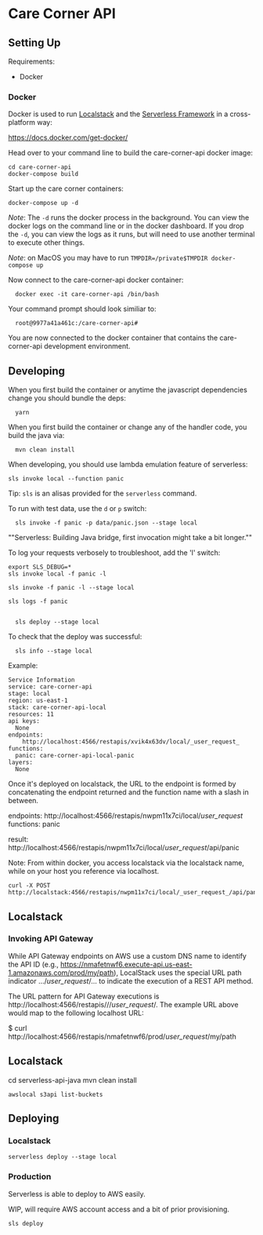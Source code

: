 # Care Corner API

## Setting Up

 Requirements:
  - Docker

### Docker

Docker is used to run [Localstack](https://github.com/localstack/localstack) and the [Serverless Framework](http://www.serverless.com) in a cross-platform way: 
 
  https://docs.docker.com/get-docker/

Head over to your command line to build the care-corner-api docker image:

    cd care-corner-api
    docker-compose build

  Start up the care corner containers:

    docker-compose up -d

  _Note_: The `-d` runs the docker process in the background. You can view the docker
  logs on the command line or in the docker dashboard. If you drop the `-d`, you can view the logs as it runs, but will need to use another terminal to execute other things.

  _Note_: on MacOS you may have to run `TMPDIR=/private$TMPDIR docker-compose up`

  Now connect to the care-corner-api docker container:

      docker exec -it care-corner-api /bin/bash

  Your command prompt should look similiar to:

      root@9977a41a461c:/care-corner-api#

  You are now connected to the docker container that contains the care-corner-api development environment. 

## Developing

  When you first build the container or anytime the javascript dependencies change you should bundle the deps: 

      yarn

  When you first build the container or change any of the handler code, you build the java via:

      mvn clean install


  When developing, you should use lambda emulation feature of serverless:

    sls invoke local --function panic

 Tip: `sls` is an alisas provided for the `serverless` command.

 To run with test data, use the `d` or `p` switch:

      sls invoke -f panic -p data/panic.json --stage local


""Serverless: Building Java bridge, first invocation might take a bit longer.""

To log your requests verbosely to troubleshoot, add the 'l' switch:

    export SLS_DEBUG=*
    sls invoke local -f panic -l

    sls invoke -f panic -l --stage local

    sls logs -f panic


      sls deploy --stage local

  To check that the deploy was successful:

      sls info --stage local

 Example:

```
Service Information
service: care-corner-api
stage: local
region: us-east-1
stack: care-corner-api-local
resources: 11
api keys:
  None
endpoints:
    http://localhost:4566/restapis/xvik4x63dv/local/_user_request_
functions:
  panic: care-corner-api-local-panic
layers:
  None
```

  Once it's deployed on localstack, the URL to the endpoint is formed by
  concatenating the endpoint returned and the function name with a slash in
  between.

  endpoints: http://localhost:4566/restapis/nwpm11x7ci/local/_user_request_
  functions: panic

  result: http://localhost:4566/restapis/nwpm11x7ci/local/_user_request_/api/panic


Note: From within docker, you access localstack via the localstack name, while
on your host you reference via localhost.

    curl -X POST http://localstack:4566/restapis/nwpm11x7ci/local/_user_request_/api/panic



## Localstack

### Invoking API Gateway

While API Gateway endpoints on AWS use a custom DNS name to identify the API ID
(e.g., https://nmafetnwf6.execute-api.us-east-1.amazonaws.com/prod/my/path),
LocalStack uses the special URL path indicator .../_user_request_/... to indicate
the execution of a REST API method.

The URL pattern for API Gateway executions is
http://localhost:4566/restapis/<apiId>/<stage>/_user_request_/<methodPath>.
The example URL above would map to the following localhost URL:

$ curl http://localhost:4566/restapis/nmafetnwf6/prod/_user_request_/my/path

## Localstack

  cd serverless-api-java
      mvn clean install


    awslocal s3api list-buckets

## Deploying

### Localstack

    serverless deploy --stage local


### Production

Serverless is able to deploy to AWS easily.

WIP, will require AWS account access and a bit of prior provisioning.

    sls deploy

